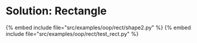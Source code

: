 # Solution: Rectangle


{% embed include file="src/examples/oop/rect/shape2.py" %}
{% embed include file="src/examples/oop/rect/test_rect.py" %}


